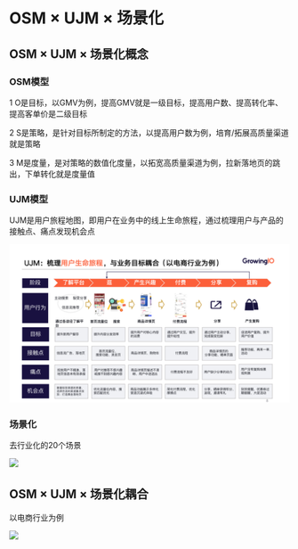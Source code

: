 # OSM × UJM × 场景化

## OSM × UJM × 场景化概念

### **OSM模型**

1 O是目标，以GMV为例，提高GMV就是一级目标，提高用户数、提高转化率、提高客单价是二级目标

2 S是策略，是针对目标所制定的方法，以提高用户数为例，培育/拓展高质量渠道就是策略

3 M是度量，是对策略的数值化度量，以拓宽高质量渠道为例，拉新落地页的跳出，下单转化就是度量值

### **UJM模型**

UJM是用户旅程地图，即用户在业务中的线上生命旅程，通过梳理用户与产品的接触点、痛点发现机会点

![电商行业UJM](../.gitbook/assets/ujm.png)

### **场景化**

去行业化的20个场景

![](https://gitee.com/sanjinfat/tupian/raw/master/img/%E5%9B%BE%E7%89%8718.png)

## OSM × UJM × 场景化耦合

以电商行业为例

![](https://gitee.com/sanjinfat/tupian/raw/master/img/%E5%9B%BE%E7%89%8719.png)

